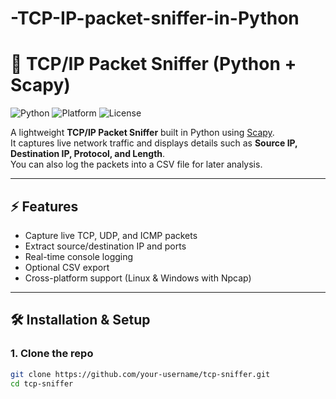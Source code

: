# -TCP-IP-packet-sniffer-in-Python
# 🐍 TCP/IP Packet Sniffer (Python + Scapy)

![Python](https://img.shields.io/badge/Python-3.8%2B-blue)
![Platform](https://img.shields.io/badge/Platform-Windows%20%7C%20Linux-lightgrey)
![License](https://img.shields.io/badge/License-MIT-green)

A lightweight **TCP/IP Packet Sniffer** built in Python using [Scapy](https://scapy.net/).  
It captures live network traffic and displays details such as **Source IP, Destination IP, Protocol, and Length**.  
You can also log the packets into a CSV file for later analysis.  

---

## ⚡ Features
- Capture live TCP, UDP, and ICMP packets
- Extract source/destination IP and ports
- Real-time console logging
- Optional CSV export
- Cross-platform support (Linux & Windows with Npcap)

---

## 🛠️ Installation & Setup

### 1. Clone the repo
```bash
git clone https://github.com/your-username/tcp-sniffer.git
cd tcp-sniffer
